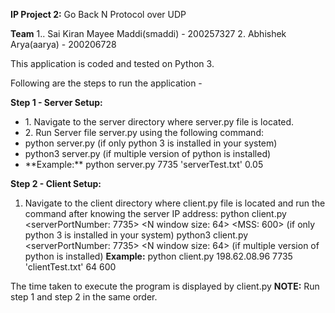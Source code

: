 **IP Project 2:**  Go Back N Protocol over UDP

**Team**
1.. Sai Kiran Mayee Maddi(smaddi) - 200257327
2. Abhishek Arya(aarya) - 200206728

This application is coded and tested on Python 3. 

Following are the steps to run the application -   

**Step 1 - Server Setup:**  
<ul>
<li> 1. Navigate to the server directory where server.py file is located. </li>
<li> 2. Run Server file server.py using the following command: </li>
    <li> python server.py <portNumber: 7735> <fileName: serverTest.txt>  <probability: 0.05 > (if only python 3 is installed in your system) </li>
    <li> python3 server.py <portNumber: 7735> <fileName: serverTest.txt> <probability: 0.05 >  (if multiple version of python is installed)  </li>
   <li>  **Example:** python server.py 7735 'serverTest.txt' 0.05 </li>
</ul>

**Step 2 - Client Setup:**  
1. Navigate to the client directory where client.py file is located and run the command after knowing the server IP address:
    python client.py <serverIP> <serverPortNumber: 7735> <fileName :clientTest.txt> <N window size: 64> <MSS: 600> (if only python 3 is installed in your system)
    python3 client.py <serverIP > <serverPortNumber: 7735> <fileName :clienttest.txt> <N window size: 64> <MSS :600> (if multiple version of python is installed)
    **Example:** python client.py 198.62.08.96 7735 'clientTest.txt' 64 600

The time taken to execute the program is displayed by client.py
**NOTE:** Run step 1 and step 2 in the same order. 
